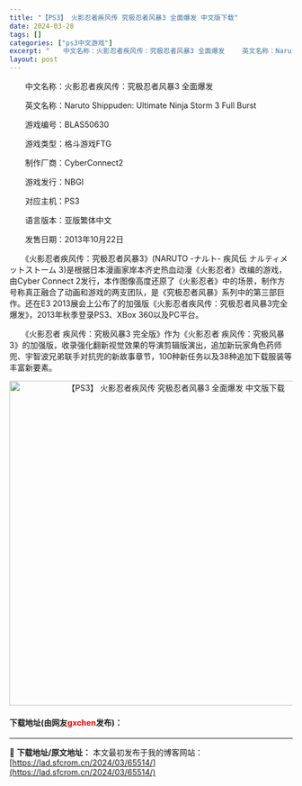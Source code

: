 ```yaml
---
title: "【PS3】 火影忍者疾风传 究极忍者风暴3 全面爆发 中文版下载"
date: 2024-03-28
tags: []
categories: ["ps3中文游戏"]
excerpt: "　　中文名称：火影忍者疾风传：究极忍者风暴3 全面爆发 　　英文名称：Naruto Shippuden: Ultimate Ninja Storm 3 Full Burst 　　游戏编号：BLAS50630 　　游戏类型：格斗游戏FTG 　　制作厂商：CyberConnect2 　　游戏发行：NBG&hellip;"
layout: post
---
```


 <p>　　中文名称：火影忍者疾风传：究极忍者风暴3 全面爆发</p> <p>　　英文名称：Naruto Shippuden: Ultimate Ninja Storm 3 Full Burst</p> <p>　　游戏编号：BLAS50630</p> <p>　　游戏类型：格斗游戏FTG</p> <p>　　制作厂商：CyberConnect2</p> <p>　　游戏发行：NBGI</p> <p>　　对应主机：PS3</p> <p>　　语言版本：亚版繁体中文</p> <p>　　发售日期：2013年10月22日</p> <p>　　《火影忍者疾风传：究极忍者风暴3》(NARUTO -ナルト- 疾风伝 ナルティメットストーム 3)是根据日本漫画家岸本齐史热血动漫《火影忍者》改编的游戏，由Cyber Connect 2发行，本作图像高度还原了《火影忍者》中的场景，制作方号称真正融合了动画和游戏的两支团队，是《究极忍者风暴》系列中的第三部巨作。还在E3 2013展会上公布了的加强版《火影忍者疾风传：究极忍者风暴3完全爆发》，2013年秋季登录PS3、XBox 360以及PC平台。</p> <p>　　《火影忍者 疾风传：究极风暴3 完全版》作为《火影忍者 疾风传：究极风暴3》的加强版，收录强化翻新视觉效果的导演剪辑版演出，追加新玩家角色药师兜、宇智波兄弟联手对抗兜的新故事章节，100种新任务以及38种追加下载服装等丰富新要素。</p> <p align="center"><img align="" border="0" src="https://lad.sfcrom.cn/wp-content/uploads/2024/03/20240328_66050e9907680.jpg" width="577" alt="【PS3】 火影忍者疾风传 究极忍者风暴3 全面爆发 中文版下载" /></p> <p><h4>下载地址(由网友<font color="red">gxchen</font>发布)：</h4></p> 

---
📖 **下载地址/原文地址：** 本文最初发布于我的博客网站：[https://lad.sfcrom.cn/2024/03/65514/](https://lad.sfcrom.cn/2024/03/65514/)
